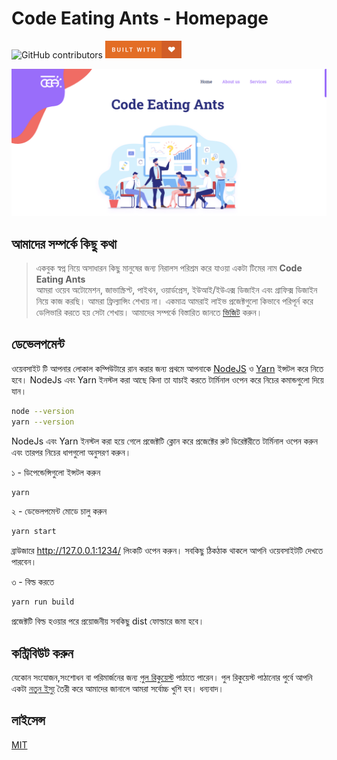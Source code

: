 # Code Eating Ants - Homepage

![GitHub contributors](https://img.shields.io/github/contributors/code-eating-ants/homepage?style=for-the-badge)
![Built With Love](assets/built-with-love.png)

![Website Preview](assets/homepage_preview.png)


## আমাদের সম্পর্কে কিছু কথা 
> একবুক স্বপ্ন নিয়ে অসাধারন কিছু মানুষের জন্য নিরালস পরিশ্রম করে যাওয়া একটা টিমের নাম **Code Eating Ants**‌\
> আমরা ওয়েব অটোমেশন, জাভাস্ক্রিপ্ট, পাইথন, ওয়ার্ডপ্রেস, ইউআই/ইউএক্স ডিজাইন এবং গ্রাফিক্স ডিজাইন নিয়ে কাজ করছি। আমরা ফ্রিল্যান্সিং শেখায় না। একমাত্র আমরাই লাইভ প্রজেক্টগুলো কিভাবে পরিপূর্ন করে ডেলিভারি করতে হয় সেটা শেখায়। আমাদের সম্পর্কে বিস্তারিত জানতে [ভিজিট](https://codeeatingants/com) করুন। 


## ডেভেলপমেন্ট
ওয়েবসাইট টি আপনার লোকাল কম্পিউটারে রান করার জন্য প্রথমে আপনাকে 
[NodeJS](https://nodejs.org/en/) ও [Yarn](https://yarnpkg.com/) ইন্সটল করে নিতে হবে।
NodeJs এবং Yarn ইনস্টল করা আছে কিনা তা যাচাই করতে টার্মিনাল ওপেন করে নিচের কমান্ডগুলো দিয়ে যান।

```bash 
node --version 
yarn --version
```
NodeJs এবং Yarn ইনস্টল করা হয়ে গেলে প্রজেক্টটি ক্লোন করে প্রজেক্টের রুট ডিরেক্টরীতে টার্মিনাল ওপেন করুন এবং তারপর নিচের ধাপগুলো অনুসরণ করুন।

১ - ডিপেন্ডেন্সিগুলো ইন্সটল করুন

```bash
yarn
```

২ - ডেভেলপমেন্ট মোডে চালু করুন

```bash
yarn start
```

ব্রাউজারে http://127.0.0.1:1234/ লিংকটি ওপেন করুন। সবকিছু ঠিকঠাক থাকলে আপনি ওয়েবসাইটটি দেখতে পারবেন।

৩ - বিল্ড করতে

```bash
yarn run build
```
প্রজেক্টটি বিল্ড হওয়ার পরে প্রয়োজনীয় সবকিছু dist ফোল্ডারে জমা হবে।

## কন্ট্রিবিউট করুন
যেকোন সংযোজন,সংশোধন বা পরিমার্জনের জন্য [পুল রিকুয়েস্ট](https://github.com/code-eating-ants/homepage/pulls) পাঠাতে পারেন। পুল রিকুয়েস্ট পাঠানোর পুর্বে আপনি একটা [নতুন ইস্যু](https://github.com/code-eating-ants/homepage/issues) তৈরী করে আমাদের জানালে আমরা সর্বোচ্চ খুশি হব।
ধন্যবাদ। 

## লাইসেন্স
[MIT](https://choosealicense.com/licenses/mit/)